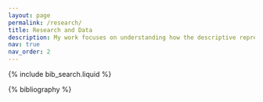 ```yaml
---
layout: page
permalink: /research/
title: Research and Data
description: My work focuses on understanding how the descriptive representation of racial and ethnic minorities in both elected and unelected bodies influences meaningful changes in the quality of life of their co-ethnic constituencies. 
nav: true
nav_order: 2
---
```


<!-- _pages/publications.md -->

<!-- Bibsearch Feature -->

{% include bib_search.liquid %}

<div class="publications">

{% bibliography %}

</div>
